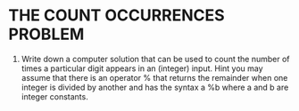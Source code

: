 # THE COUNT OCCURRENCES PROBLEM
1. Write down a computer solution that can be used to count the number of times a particular digit appears in an (integer) input. Hint you may assume that there is an operator % that returns the remainder when one integer is divided by another and has the syntax a %b where a and b are integer constants.


